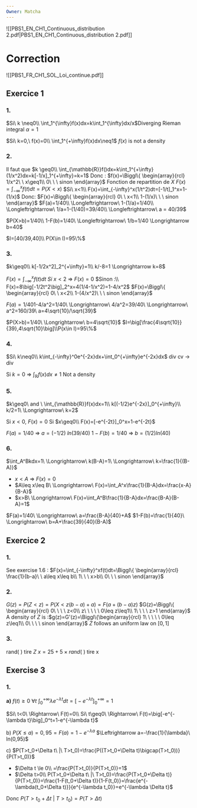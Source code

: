 ```yaml
---
Owner: Matcha
---
```

![[PBS1_EN_CH1_Continuous_distribution 2.pdf|PBS1_EN_CH1_Continuous_distribution 2.pdf]]
  
# Correction
![[PBS1_FR_CH1_SOL_Loi_continue.pdf]]
## Exercice 1
### 1.
  
$Si\ k \neq0\\ \int_1^{\infty}f(x)dx=k\int_1^{\infty}dx/x$Diverging Rieman integral $\alpha=1$
  
$Si\ k=0,\ f(x)=0\\ \int_1^{+\infty}f(x)dx\neq1$
$f(x)$ is not a density
  
### 2.
  
Il faut que $k \geq0\\ \int_{\mathbb{R}}f()dx=k\int_1^{+\infty}(1/x^2)dx=k[-1/x]_1^{+\infty}=k=1$
Donc :
$f(x)=\Biggl\{ \begin{array}{rcl} 1/x^2\ \ x\geq1\\ 0\ \ \ sinon \end{array}$
Fonction de repartition de $X$
$F(x)=\int_{-\infty}^xf(t)dt=P(X<x)$
$Si\ x<1\\ F(x)=\int_{-\infty}^x(1/t^2)dt=[-1/t]_1^x=1-(1/x)$
Donc:
$F(x)=\Biggl\{ \begin{array}{rcl} 0\ \ x<1\\ 1-(1/x)\ \ \ sinon \end{array}$
$F(a)=1/40\\ \Longleftrightarrow\ 1-(1/a)=1/40\\ \Longleftrightarrow\ 1/a=1-(1/40)=39/40\\ \Longleftrightarrow\ a = 40/39$
  
$P(X>b)=1/40\\ 1-F(b)=1/40\ \Longleftrightarrow\ 1/b=1/40 \Longrightarrow b=40$
  
$I=[40/39,40]\\ P(X\in I)=95\%$
  
  
### 3.
  
$k\geq0\\ k[-1/2x^2]_2^{+\infty}=1\\ k/-8=1 \Longrightarrow k=8$
  
$F(x)=\int_{-\infty}^xf(t)dt$
$Si\ x<2\ \Longrightarrow\ F(x)=0$
$Sinon :\\ F(x)=8\big[-1/2t^2\big]_2^x=4(1/4-1/x^2)=1-4/x^2$
$F(x)=\Biggl\{ \begin{array}{rcl} 0\ \ x<2\\ 1-(4/x^2)\ \ \ sinon \end{array}$
  
$F(a)=1/40$1-4/a^2=1/40\ \Longrightarrow\ 4/a^2=39/40\ \Longrightarrow\ a^2=160/39\\ a=4\sqrt{10}/\sqrt{39}$
  
$P(X>b)=1/40\ \Longrightarrow\ b=4\sqrt{10}$
$I=\big[\frac{4\sqrt{10}}{39},4\sqrt{10}\big]\\P(x\in I)=95\%$
  
### 4.
  
$Si\ k\neq0\\ k\int_{-\infty}^0e^{-2x}dx+\int_0^{+\infty}e^{-2x}dx$
div cv → div
  
Si $k=0\ \Longrightarrow\ \int_{\mathbb{R}}f(x)dx\neq1$
Not a density
  
  
### 5.
  
$k\geq0\ and \ \int_{\mathbb{R}}f(x)dx=1\\ k[(-1/2)e^{-2x}]_0^{+\infty}\\ k/2=1\ \Longrightarrow\ k=2$
  
Si $x<0,\ F(x)=0$
Si $x\geq0\\ F(x)=[-e^{-2t}]_0^x=1-e^{-2t}$
  
$F(a)=1/40 \ \Longrightarrow\ a=(-1/2)\ ln(39/40)$
$1-F(b)=1/40\ \Longrightarrow\ b=(1/2)ln(40)$
  
  
### 6.
  
$\int_A^Bkdx=1\ \Longrightarrow\ k(B-A)=1\ \Longrightarrow\ k=\frac{1}{(B-A)}$
  
- $x<A\ \Longrightarrow\ F(x)=0$
- $A\leq x\leq B\ \Longrightarrow\ F(x)=\int_A^x\frac{1}{B-A}dx=\frac{x-A}{B-A}$
- $x>B\ \Longrightarrow\ F(x)=\int_A^B\frac{1}{B-A}dx=\frac{B-A}{B-A}=1$
  
$F(a)=1/40\ \Longrightarrow\ a=\frac{B-A}{40}+A$
$1-F(b)=\frac{1}{40}\ \Longrightarrow\ b=A+\frac{39}{40}(B-A)$
  
  
  
## Exercice 2
  
### 1.
  
See exercise 1.6 :
$F(x)=\int_{-\infty}^xf(t)dt=\Biggl\{ \begin{array}{rcl} \frac{1}{b-a}\ \ a\leq x\leq b\\ 1\ \ \ x>b\\ 0\ \ \ sinon \end{array}$
  
  
### 2.
  
$G(z)=P(Z<z)=P\big(X<z(b-a)+a\big)=F(a+(b-a)z)$
$G(z)=\Biggl\{ \begin{array}{rcl} 0\ \ \ \ z<0\\ z\ \ \ \ \ 0\leq z\leq1\\ 1\ \ \ \ z>1 \end{array}$
A density of $Z$ is :$g(z)=G'(z)=\Biggl\{\begin{array}{rcl} 1\ \ \ \ \ 0\leq z\leq1\\ 0\ \ \ \ sinon \end{array}$
$Z$ follows an uniform law on $[0,1]$
  
### 3.
  
rand( ) tire $Z$
$x=25+5\times rand(\ )$
tire x
  
  
## Exercise 3
  
### 1.
  
**a)**
$f(t)\geq0\ \forall t$
$\int_0^{+\infty}\lambda e^{-\lambda t}dt=\big[-e^{-\lambda t}\big]_0^{+\infty}=1$
  
$Si\ t<0\ \Rightarrow\ F(t)=0\\ Si\ t\geq0\ \Rightarrow\ F(t)=\big[-e^{-\lambda t}\big]_0^t=1-e^{-\lambda t}$
  
b)
$P(X\le a)=0,95=F(a)=1-e^{-\lambda a}$
$\Leftrightarrow a=-\frac{1}{\lambda}\ ln(0,95)$
  
c)
$P(T>t_0+\Delta t\ |\ T>t_0)=\frac{P((T>t_0+\Delta t)\bigcap(T>t_0))}{P(T>t_0)}$
  
- $\Delta t \le 0\\ =\frac{P(T>t_0)}{P(T>t_0)}=1$
- $\Delta t>0\\ P(T>t_0+\Delta t\ |\ T>t_0)=\frac{P(T>t_0+\Delta t)}{P(T>t_0)}=\frac{1-F(t_0+\Delta t)}{1-F(t_0)}=\frac{e^{-\lambda(t_0+\Delta t)}}{e^{-\lambda t_0}}=e^{-\lambda \Delta t}$
  
Donc $P(T>t_0+\Delta t\ |\ T>t_0)=P(T>\Delta t)$
